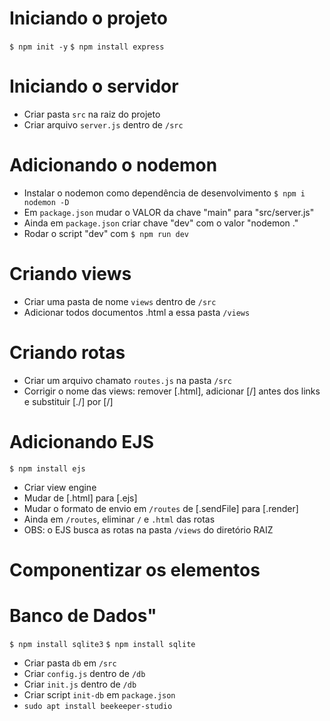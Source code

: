 # Iniciando o projeto

`$ npm init -y`
`$ npm install express`

# Iniciando o servidor

- Criar pasta `src` na raiz do projeto
- Criar arquivo `server.js` dentro de `/src`

# Adicionando o nodemon

- Instalar o nodemon como dependência de desenvolvimento `$ npm i nodemon -D`
- Em `package.json` mudar o VALOR da chave "main" para "src/server.js"
- Ainda em `package.json` criar chave "dev" com o valor "nodemon ."
- Rodar o script "dev" com `$ npm run dev`

# Criando views

- Criar uma pasta de nome `views` dentro de `/src`
- Adicionar todos documentos .html a essa pasta `/views`

# Criando rotas

- Criar um arquivo chamato `routes.js` na pasta `/src`
- Corrigir o nome das views: remover [.html], adicionar [/] antes dos links e substituir [./] por [/]

# Adicionando EJS

`$ npm install ejs`
- Criar view engine
- Mudar de [.html] para [.ejs]
- Mudar o formato de envio em `/routes` de [.sendFile] para [.render]
- Ainda em `/routes`, eliminar `/` e `.html` das rotas
- OBS: o EJS busca as rotas na pasta `/views` do diretório RAIZ

# Componentizar os elementos

# Banco de Dados"

`$ npm install sqlite3`
`$ npm install sqlite`

- Criar pasta `db` em `/src`
- Criar `config.js` dentro de `/db`
- Criar `init.js` dentro de `/db`
- Criar script `init-db` em `package.json`
- `sudo apt install beekeeper-studio`